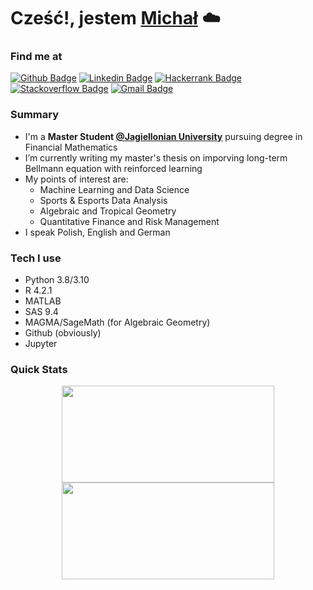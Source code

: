 <h1> Cześć!, jestem <a href="https://github.com/chmuradin">Michał</a> ☁️</h1>
</h1>

### Find me at
[![Github Badge](http://img.shields.io/badge/-Github-black?style=flat-square&logo=github&link=https://github.com/chmuradin/)](https://github.com/chmuradin/) 
[![Linkedin Badge](https://img.shields.io/badge/-LinkedIn-blue?style=flat-square&logo=Linkedin&logoColor=white&link=https://www.linkedin.com/in/michal-chmuradin-chmura/)](https://www.linkedin.com/in/michal-chmuradin-chmura)
[![Hackerrank Badge](https://img.shields.io/badge/-Hackerrank-2EC866?style=flat-square&logo=HackerRank&logoColor=white&link=https://www.hackerrank.com/michal_chmuradin)](https://www.hackerrank.com/michal_chmuradin)
[![Stackoverflow Badge](https://img.shields.io/badge/-Stack%20overflow-FE7A16?style=flat-square&logo=stack-overflow&logoColor=white&link=https://stackoverflow.com/users/18663783/chmuradin)](https://stackoverflow.com/users/18663783/chmuradin)
[![Gmail Badge](https://img.shields.io/badge/-Gmail-d14836?style=flat-square&logo=Gmail&logoColor=white&link=mailto:defcon.sentinal95@gmail.com)](mailto:michal.chmuradin@gmail.com)



###  Summary
- I'm a **Master Student [@Jagiellonian University](https://www.uj.edu.pl/)** pursuing degree in Financial Mathematics
-  I’m currently writing my master's thesis on imporving long-term Bellmann equation with reinforced learning 
- My points of interest are: 
  - Machine Learning and Data Science
  - Sports & Esports Data Analysis
  - Algebraic and Tropical Geometry
  - Quantitative Finance and Risk Management
- I speak Polish, English and German


### Tech I use
- Python 3.8/3.10
- R 4.2.1
- MATLAB
- SAS 9.4
- MAGMA/SageMath (for Algebraic Geometry)
- Github (obviously)
- Jupyter


### Quick Stats
<p align="center">
<img width="340" height="155" align="center" 
      src=https://github-readme-stats.vercel.app/api?username=chmuradin&show_icons=true&theme=cobalt&layout=compact)/>
<img width="340" height="155" align="center" 
      src="https://github-readme-stats.vercel.app/api/top-langs/?username=chmuradin&langs_count=6&hide=handlebars,jupyter notebook,css&theme=cobalt&line_height=27&layout=compact" />
</p>



